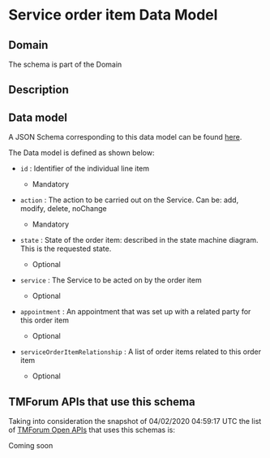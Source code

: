 # Service order item Data Model

## Domain

The  schema is part of the  Domain

## Description



## Data model

A JSON Schema corresponding to this data model can be found
[here](https://github.com/tmforum-rand/schemas/blob/candidates/Service/ServiceOrderItem.schema.json).

The Data model is defined as shown below:

- `id` : Identifier of the individual line item

  - Mandatory


- `action` : The action to be carried out on the Service. Can be: add, modify, delete, noChange

  - Mandatory


- `state` : State of the order item: described in the state machine diagram. This is the requested state.

  - Optional


- `service` : The Service to be acted on by the order item

  - Optional


- `appointment` : An appointment that was set up with a related party for this order item

  - Optional


- `serviceOrderItemRelationship` : A list of order items related to this order item

  - Optional






## TMForum APIs that use this schema

Taking into consideration the snapshot of 04/02/2020 04:59:17 UTC the list of [TMForum Open APIs](https://www.tmforum.org/open-apis/) that uses this schemas is:

Coming soon